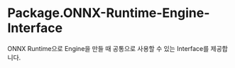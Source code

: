 # Package.ONNX-Runtime-Engine-Interface

ONNX Runtime으로 Engine을 만들 때 공통으로 사용할 수 있는 Interface를 제공합니다.


